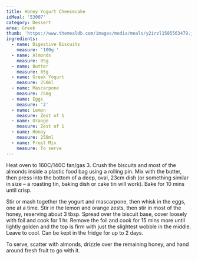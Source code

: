 ```yaml
---
title: Honey Yogurt Cheesecake
idMeal: '53007'
category: Dessert
area: Greek
thumb: 'https://www.themealdb.com/images/media/meals/y2irzl1585563479.jpg'
ingredients:
  - name: Digestive Biscuits
    measure: '100g '
  - name: Almonds
    measure: 85g
  - name: Butter
    measure: 85g
  - name: Greek Yogurt
    measure: 250ml
  - name: Mascarpone
    measure: 750g
  - name: Eggs
    measure: '2'
  - name: Lemon
    measure: Zest of 1
  - name: Orange
    measure: Zest of 1
  - name: Honey
    measure: 250ml
  - name: Fruit Mix
    measure: To serve
---
```

Heat oven to 160C/140C fan/gas 3. Crush the biscuits and most of the almonds inside a plastic food bag using a rolling pin. Mix with the butter, then press into the bottom of a deep, oval, 23cm dish (or something similar in size – a roasting tin, baking dish or cake tin will work). Bake for 10 mins until crisp.

Stir or mash together the yogurt and mascarpone, then whisk in the eggs, one at a time. Stir in the lemon and orange zests, then stir in most of the honey, reserving about 3 tbsp. Spread over the biscuit base, cover loosely with foil and cook for 1 hr. Remove the foil and cook for 15 mins more until lightly golden and the top is firm with just the slightest wobble in the middle. Leave to cool. Can be kept in the fridge for up to 2 days.

To serve, scatter with almonds, drizzle over the remaining honey, and hand around fresh fruit to go with it.
